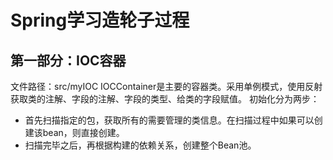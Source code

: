 # Spring学习造轮子过程
## 第一部分：IOC容器
文件路径：src/myIOC
IOCContainer是主要的容器类。采用单例模式，使用反射获取类的注解、字段的注解、字段的类型、给类的字段赋值。
初始化分为两步：
* 首先扫描指定的包，获取所有的需要管理的类信息。在扫描过程中如果可以创建该bean，则直接创建。
* 扫描完毕之后，再根据构建的依赖关系，创建整个Bean池。